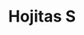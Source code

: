 ---
title: Hojitas S
date: 
draft: false

# descripcion
description : Aro de plata con piedra cubic

materials: Plata 925

color: Multicolor

dimensions: 1cm

code: 01-16-0323

type: "Aros"

categories: []

price: $2.100,00

# Images
# first image will be shown in the product page
images:
  # - image: "images/path_to_image"
  # La ubicacion de las imagenes es imagenes/Aros/Aros.Cubic/01-16-0323-hojitas-s
  - image: "./images/aros/cubic/01-16-0323-hojitas-chico_a.JPG"
  - image: "./images/aros/cubic/01-16-0323-hojitas-chico_b.JPG"
---